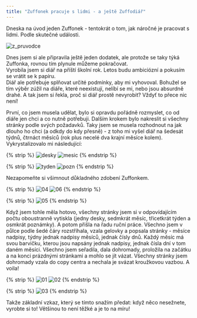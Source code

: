 ```yaml
---
title: "Zuffonek pracuje s lidmi - a ještě Zuffodiář"
---
```

<!--begin_excerpt-->
Dneska na úvod jeden Zuffonek - tentokrát o tom, jak náročné je pracovat s lidmi. Podle skutečné události. 
<!--end_excerpt-->

![z_pruvodce](/assets/img/zuffonek/z_41.png)

Dnes jsem si ale připravila ještě jeden dodatek, ale protože se taky týká Zuffonka, rovnou tím plynule můžeme pokračovat.  
Vyrobila jsem si diář na příští školní rok. Letos budu ambiciózní a pokusím se vrátit se k papíru.  
Diář ale potřebuje splňovat určité podmínky, aby mi vyhovoval. Bohužel se tím výběr zúžil na diáře, které neexistují, nelíbí se mi, nebo jsou absurdně drahé. A tak jsem si řekla, proč si diář prostě nevyrobit? Vždyť to přece nic není!  

První, co jsem musela udělat, bylo si opravdu pořádně rozmyslet, co od diáře jen chci a co nutně potřebuji. Dalším krokem bylo nakreslit si všechny stránky podle svých požadavků. Taky jsem se musela rozhodnout na jak dlouho ho chci (a odkdy do kdy přesně) - z toho mi vyšel diář na šedesát týdnů, čtrnáct měsíců (rok plus necelé dva krajní měsíce kolem). Vykrystalizovalo mi následující: 

{% strip %}
![desky](/assets/img/zuffonek/diar/diar_01_desky.png)
![mesic](/assets/img/zuffonek/diar/diar_02_mesic.png)
{% endstrip %}

{% strip %}
![tyden](/assets/img/zuffonek/diar/diar_03_tyden.png)
![pozn](/assets/img/zuffonek/diar/diar_04_poznamky.png)
{% endstrip %}

Nezapomeňte si všimnout důkladného zdobení Zuffonkem. 

{% strip %}
![04](/assets/img/zuffonek/diar/04.jpg)
![06](/assets/img/zuffonek/diar/06.jpg)
{% endstrip %}

{% strip %}
![05](/assets/img/zuffonek/diar/05.jpg)
{% endstrip %}

Když jsem tohle měla hotovo, všechny stránky jsem si v odpovídajícím počtu oboustranně vytiskla (jedny desky, sedmkrát měsíc, třicetkrát týden a osmkrát poznámky). A potom přišla na řadu ruční práce. Všechno jsem v půlce podle šedé čáry rozstříhala, vzala gelovky a popsala stránky - měsíce nadpisy, týdny jednak nadpisy měsíců, jednak čísly dnů. Každý měsíc má svou barvičku, kterou jsou napsány jednak nadpisy, jednak čísla dní v tom daném měsíci. Všechno jsem seřadila, dala dohromady, proložila na začátku a na konci prázdnými stránkami a mohlo se jít vázat. Všechny stránky jsem dohromady vzala do copy centra a nechala je svázat kroužkovou vazbou. A voila! 

{% strip %}
![01](/assets/img/zuffonek/diar/01.jpg)
![02](/assets/img/zuffonek/diar/02.jpg)
{% endstrip %}

{% strip %}
![03](/assets/img/zuffonek/diar/03.jpg)
{% endstrip %}

Takže základní vzkaz, který se tímto snažím předat: když něco nesežnete, vyrobte si to! Většinou to není těžké a je to na míru! 


